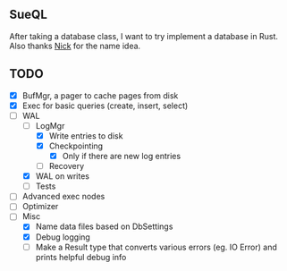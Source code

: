 ## SueQL
After taking a database class, I want to try implement a database in Rust.
Also thanks [Nick](https://github.com/schainic) for the name idea.

## TODO
 - [X] BufMgr, a pager to cache pages from disk
 - [X] Exec for basic queries (create, insert, select)
 - [ ] WAL
    - [ ] LogMgr
        - [X] Write entries to disk
        - [X] Checkpointing
            - [X] Only if there are new log entries
        - [ ] Recovery
    - [X] WAL on writes
    - [ ] Tests
 - [ ] Advanced exec nodes
 - [ ] Optimizer
 - [ ] Misc
    - [X] Name data files based on DbSettings
    - [X] Debug logging
    - [ ] Make a Result type that converts various errors (eg. IO Error) and prints helpful debug info
